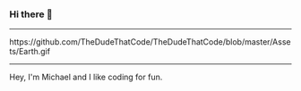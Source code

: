 ### Hi there 👋
<hr>
https://github.com/TheDudeThatCode/TheDudeThatCode/blob/master/Assets/Earth.gif
<hr>
Hey, I'm Michael and I like coding for fun.


